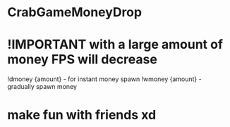 # CrabGameMoneyDrop
# !IMPORTANT with a large amount of money FPS will decrease

!dmoney {amount} - for instant money spawn
!wmoney {amount} - gradually spawn money

# make fun with friends xd
